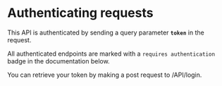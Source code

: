 # Authenticating requests

This API is authenticated by sending a query parameter **`token`** in the request.

All authenticated endpoints are marked with a `requires authentication` badge in the documentation below.

You can retrieve your token by making a post request to /API/login</b>.
